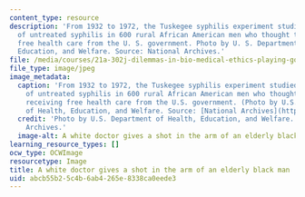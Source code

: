 ```yaml
---
content_type: resource
description: 'From 1932 to 1972, the Tuskegee syphilis experiment studied the progression
  of untreated syphilis in 600 rural African American men who thought they were receiving
  free health care from the U. S. government. Photo by U. S. Department of Health,
  Education, and Welfare. Source: National Archives.'
file: /media/courses/21a-302j-dilemmas-in-bio-medical-ethics-playing-god-or-doing-good-fall-2013/abcb55b25c4b6ab4265e8338ca0eede3_21a-302jf13.jpg
file_type: image/jpeg
image_metadata:
  caption: 'From 1932 to 1972, the Tuskegee syphilis experiment studied the progression
    of untreated syphilis in 600 rural African American men who thought they were
    receiving free health care from the U.S. government. (Photo by U.S. Department
    of Health, Education, and Welfare. Source: [National Archives](http://research.archives.gov/description/824608).)'
  credit: 'Photo by U.S. Department of Health, Education, and Welfare. Source: National
    Archives.'
  image-alt: A white doctor gives a shot in the arm of an elderly black man.
learning_resource_types: []
ocw_type: OCWImage
resourcetype: Image
title: A white doctor gives a shot in the arm of an elderly black man
uid: abcb55b2-5c4b-6ab4-265e-8338ca0eede3
---
```

